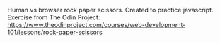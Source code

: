 Human vs browser rock paper scissors. Created to practice javascript. Exercise from The Odin Project: https://www.theodinproject.com/courses/web-development-101/lessons/rock-paper-scissors